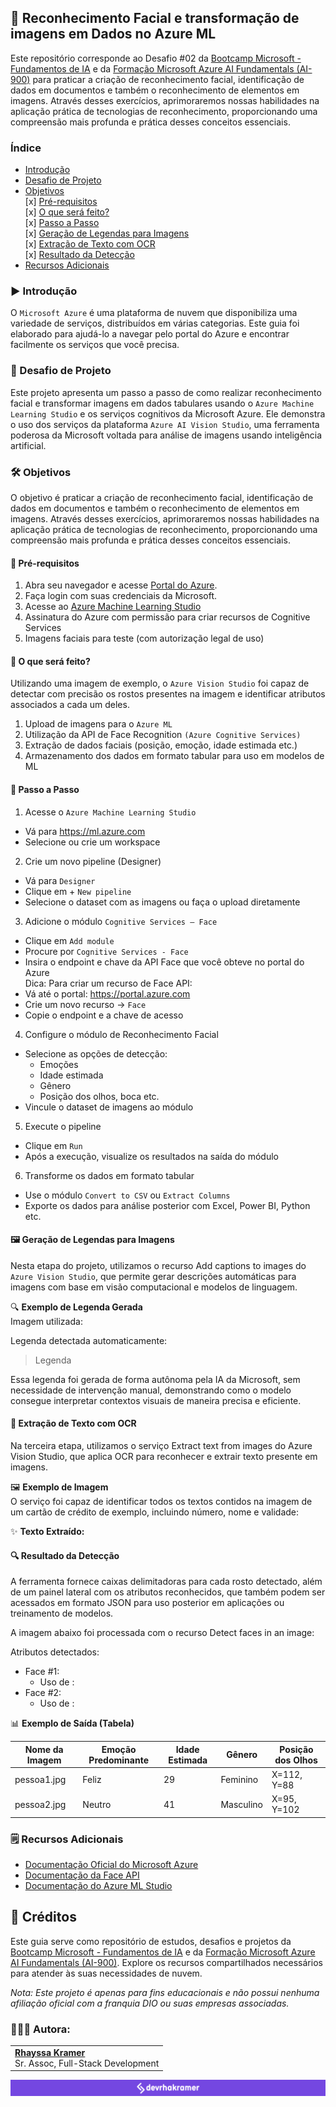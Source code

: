 ## 🤖 Reconhecimento Facial e transformação de imagens em Dados no Azure ML

Este repositório corresponde ao Desafio #02 da  [Bootcamp Microsoft - Fundamentos de IA](https://www.dio.me/bootcamp/microsoft-fundamentos-de-ia) e da [Formação Microsoft Azure AI Fundamentals (AI-900)](https://web.dio.me/track/2150f9b5-b06f-4a59-ade6-ab163c24f089) para praticar a criação de reconhecimento facial, identificação de dados em documentos e também o reconhecimento de elementos em imagens. Através desses exercícios, aprimoraremos nossas habilidades na aplicação prática de tecnologias de reconhecimento, proporcionando uma compreensão mais profunda e prática desses conceitos essenciais. 

### Índice
- [Introdução](https://github.com/rhayssakramer/formacao-ai-fundamentals/tree/main/Desafio%2302-Reconhecimento-Facial-e-transformacao-de-imagens-em-Dados-no-Azure-ML#introdu%C3%A7%C3%A3o)
- [Desafio de Projeto](https://github.com/rhayssakramer/formacao-ai-fundamentals/tree/main/Desafio%2302-Reconhecimento-Facial-e-transformacao-de-imagens-em-Dados-no-Azure-ML#-desafio-de-projeto)
- [Objetivos](https://github.com/rhayssakramer/formacao-ai-fundamentals/tree/main/Desafio%2302-Reconhecimento-Facial-e-transformacao-de-imagens-em-Dados-no-Azure-ML#%EF%B8%8F-objetivos)  
  [x] [Pré-requisitos](https://github.com/rhayssakramer/formacao-ai-fundamentals/tree/main/Desafio%2302-Reconhecimento-Facial-e-transformacao-de-imagens-em-Dados-no-Azure-ML#-pr%C3%A9-requisitos)     
  [x] [O que será feito?](https://github.com/rhayssakramer/formacao-ai-fundamentals/tree/main/Desafio%2302-Reconhecimento-Facial-e-transformacao-de-imagens-em-Dados-no-Azure-ML#-o-que-ser%C3%A1-feito)    
  [x] [Passo a Passo](https://github.com/rhayssakramer/formacao-ai-fundamentals/tree/main/Desafio%2302-Reconhecimento-Facial-e-transformacao-de-imagens-em-Dados-no-Azure-ML#-passo-a-passo)  
  [x] [Geração de Legendas para Imagens](https://github.com/rhayssakramer/formacao-ai-fundamentals/tree/main/Desafio%2302-Reconhecimento-Facial-e-transformacao-de-imagens-em-Dados-no-Azure-ML#%EF%B8%8F-gera%C3%A7%C3%A3o-de-legendas-para-imagens)  
  [x] [Extração de Texto com OCR](https://github.com/rhayssakramer/formacao-ai-fundamentals/tree/main/Desafio%2302-Reconhecimento-Facial-e-transformacao-de-imagens-em-Dados-no-Azure-ML#-extra%C3%A7%C3%A3o-de-texto-com-ocr)  
  [x] [Resultado da Detecção](https://github.com/rhayssakramer/formacao-ai-fundamentals/tree/main/Desafio%2302-Reconhecimento-Facial-e-transformacao-de-imagens-em-Dados-no-Azure-ML#-resultado-da-detec%C3%A7%C3%A3o)  
- [Recursos Adicionais](https://github.com/rhayssakramer/formacao-ai-fundamentals/tree/main/Desafio%2302-Reconhecimento-Facial-e-transformacao-de-imagens-em-Dados-no-Azure-ML#%EF%B8%8F-recursos-adicionais)

### ▶️ Introdução
O `Microsoft Azure` é uma plataforma de nuvem que disponibiliza uma variedade de serviços, distribuídos em várias categorias. Este guia foi elaborado para ajudá-lo a navegar pelo portal do Azure e encontrar facilmente os serviços que você precisa.

### 🎯 Desafio de Projeto
Este projeto apresenta um passo a passo de como realizar reconhecimento facial e transformar imagens em dados tabulares usando o `Azure Machine Learning Studio` e os serviços cognitivos da Microsoft Azure. Ele demonstra o uso dos serviços da plataforma `Azure AI Vision Studio`, uma ferramenta poderosa da Microsoft voltada para análise de imagens usando inteligência artificial.

### 🛠️ Objetivos
O objetivo é praticar a criação de reconhecimento facial, identificação de dados em documentos e também o reconhecimento de elementos em imagens. Através desses exercícios, aprimoraremos nossas habilidades na aplicação prática de tecnologias de reconhecimento, proporcionando uma compreensão mais profunda e prática desses conceitos essenciais. 

#### 📌 Pré-requisitos
1. Abra seu navegador e acesse [Portal do Azure](portal.azure.com).
2. Faça login com suas credenciais da Microsoft.
3. Acesse ao [Azure Machine Learning Studio](https://ml.azure.com/)
4. Assinatura do Azure com permissão para criar recursos de Cognitive Services
5. Imagens faciais para teste (com autorização legal de uso)

#### 🧠 O que será feito?
Utilizando uma imagem de exemplo, o `Azure Vision Studio` foi capaz de detectar com precisão os rostos presentes na imagem e identificar atributos associados a cada um deles.
1. Upload de imagens para o `Azure ML`
2. Utilização da API de Face Recognition `(Azure Cognitive Services)`
3. Extração de dados faciais (posição, emoção, idade estimada etc.)
4. Armazenamento dos dados em formato tabular para uso em modelos de ML

#### 🚀 Passo a Passo
1. Acesse o `Azure Machine Learning Studio`
- Vá para https://ml.azure.com
- Selecione ou crie um workspace

2. Crie um novo pipeline (Designer)
- Vá para `Designer`
- Clique em + `New pipeline`
- Selecione o dataset com as imagens ou faça o upload diretamente

3. Adicione o módulo `Cognitive Services – Face`
- Clique em `Add module`
- Procure por `Cognitive Services - Face`
- Insira o endpoint e chave da API Face que você obteve no portal do Azure  
  Dica: Para criar um recurso de Face API:
- Vá até o portal: https://portal.azure.com
- Crie um novo recurso → `Face`
- Copie o endpoint e a chave de acesso

4. Configure o módulo de Reconhecimento Facial
- Selecione as opções de detecção:
  - Emoções
  - Idade estimada
  - Gênero
  - Posição dos olhos, boca etc.
- Vincule o dataset de imagens ao módulo

5. Execute o pipeline
- Clique em `Run`
- Após a execução, visualize os resultados na saída do módulo

6. Transforme os dados em formato tabular
- Use o módulo `Convert to CSV` ou `Extract Columns`
- Exporte os dados para análise posterior com Excel, Power BI, Python etc.  

#### 🖼️ Geração de Legendas para Imagens
Nesta etapa do projeto, utilizamos o recurso Add captions to images do `Azure Vision Studio`, que permite gerar descrições automáticas para imagens com base em visão computacional e modelos de linguagem.

🔍 **Exemplo de Legenda Gerada**  
Imagem utilizada:

Legenda detectada automaticamente:
>Legenda

Essa legenda foi gerada de forma autônoma pela IA da Microsoft, sem necessidade de intervenção manual, demonstrando como o modelo consegue interpretar contextos visuais de maneira precisa e eficiente.

#### 🧾 Extração de Texto com OCR 
Na terceira etapa, utilizamos o serviço Extract text from images do Azure Vision Studio, que aplica OCR para reconhecer e extrair texto presente em imagens.

🖼️ **Exemplo de Imagem**  
O serviço foi capaz de identificar todos os textos contidos na imagem de um cartão de crédito de exemplo, incluindo número, nome e validade:

✨ **Texto Extraído:**  

#### 🔍 Resultado da Detecção
A ferramenta fornece caixas delimitadoras para cada rosto detectado, além de um painel lateral com os atributos reconhecidos, que também podem ser acessados em formato JSON para uso posterior em aplicações ou treinamento de modelos.

A imagem abaixo foi processada com o recurso Detect faces in an image:

Atributos detectados:
- Face #1:  
    - Uso de : 
- Face #2:
    - Uso de : 

📊 **Exemplo de Saída (Tabela)**

| Nome da Imagem | Emoção Predominante | Idade Estimada | Gênero    | Posição dos Olhos |
|----------------|---------------------|----------------|-----------|-------------------|
| pessoa1.jpg    | Feliz               | 29             | Feminino  | X=112, Y=88       |
| pessoa2.jpg    | Neutro              | 41             | Masculino | X=95, Y=102       |

### 🗒️ Recursos Adicionais
- [Documentação Oficial do Microsoft Azure](https://docs.microsoft.com/azure)
- [Documentação da Face API](https://learn.microsoft.com/pt-br/azure/cognitive-services/face/)
- [Documentação do Azure ML Studio](https://learn.microsoft.com/pt-br/azure/machine-learning/)

## 🔗 Créditos
Este guia serve como repositório de estudos, desafios e projetos da [Bootcamp Microsoft - Fundamentos de IA](https://www.dio.me/bootcamp/microsoft-fundamentos-de-ia) e da [Formação Microsoft Azure AI Fundamentals (AI-900)](https://web.dio.me/track/2150f9b5-b06f-4a59-ade6-ab163c24f089). Explore os recursos compartilhados necessários para atender às suas necessidades de nuvem.

*Nota: Este projeto é apenas para fins educacionais e não possui nenhuma afiliação oficial com a franquia DIO ou suas empresas associadas.*

### 👩🏼‍💻 Autora:
<table style="border=0">
  <tr>
    <td align="left">
      <a href="https://github.com/rhayssakramer">
        <span><b>Rhayssa Kramer</b></span>
      </a>
      <br>
      <span>Sr. Assoc, Full-Stack Development</span>
    </td>
  </tr>
</table>

<div align="center"><a href="https://github.com/rhayssakramer"><img src="https://github.com/rhayssakramer/rhayssakramer/blob/main/img/rodape.png"></a></div>
